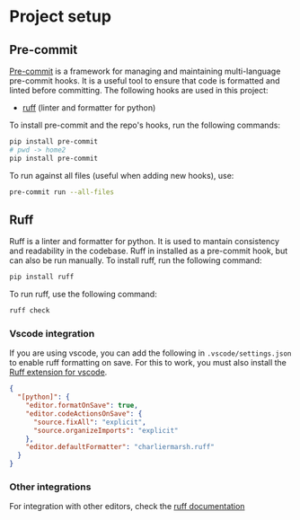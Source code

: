# Project setup

## Pre-commit

[Pre-commit](https://pre-commit.com/) is a framework for managing and maintaining multi-language pre-commit hooks. It is a useful tool to ensure that code is formatted and linted before committing. The following hooks are used in this project:

- [ruff](https://github.com/astral-sh/ruff-pre-commit/tree/main) (linter and formatter for python)

To install pre-commit and the repo's hooks, run the following commands:

```bash
pip install pre-commit
# pwd -> home2
pip install pre-commit
```

To run against all files (useful when adding new hooks), use:

```bash
pre-commit run --all-files
```

## Ruff

Ruff is a linter and formatter for python. It is used to mantain consistency and readability in the codebase. Ruff in installed as a pre-commit hook, but can also be run manually. To install ruff, run the following command:

```bash
pip install ruff
```

To run ruff, use the following command:

```bash
ruff check
```

### Vscode integration

If you are using vscode, you can add the following in `.vscode/settings.json` to enable ruff formatting on save. For this to work, you must also install the [Ruff extension for vscode](https://marketplace.visualstudio.com/items?itemName=charliermarsh.ruff).

```json
{
  "[python]": {
    "editor.formatOnSave": true,
    "editor.codeActionsOnSave": {
      "source.fixAll": "explicit",
      "source.organizeImports": "explicit"
    },
    "editor.defaultFormatter": "charliermarsh.ruff"
  }
}
```

### Other integrations

For integration with other editors, check the [ruff documentation](https://docs.astral.sh/ruff/editors/setup/)
